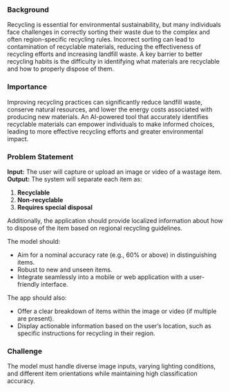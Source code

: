 ### Background
Recycling is essential for environmental sustainability, but many individuals face challenges in correctly sorting their waste due to the complex and often region-specific recycling rules. Incorrect sorting can lead to contamination of recyclable materials, reducing the effectiveness of recycling efforts and increasing landfill waste. A key barrier to better recycling habits is the difficulty in identifying what materials are recyclable and how to properly dispose of them.

### Importance
Improving recycling practices can significantly reduce landfill waste, conserve natural resources, and lower the energy costs associated with producing new materials. An AI-powered tool that accurately identifies recyclable materials can empower individuals to make informed choices, leading to more effective recycling efforts and greater environmental impact.

### Problem Statement
**Input:** The user will capture or upload an image or video of a wastage item.  
**Output:** The system will separate each item as:
1. **Recyclable**
2. **Non-recyclable**
3. **Requires special disposal**

Additionally, the application should provide localized information about how to dispose of the item based on regional recycling guidelines.

The model should:
- Aim for a nominal accuracy rate (e.g., 60% or above) in distinguishing items.
- Robust to new and unseen items.
- Integrate seamlessly into a mobile or web application with a user-friendly interface.
  
The app should also:
- Offer a clear breakdown of items within the image or video (if multiple are present).
- Display actionable information based on the user’s location, such as specific instructions for recycling in their region.
  
### Challenge
The model must handle diverse image inputs, varying lighting conditions, and different item orientations while maintaining high classification accuracy.
